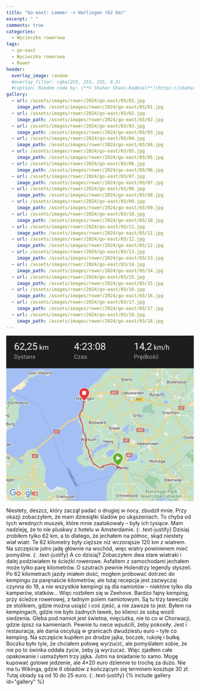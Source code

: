 ```yaml
---
title: "Go-east: Lemmer -> Harlingen (62 km)"
excerpt: " "
comments: true
categories:
  - Wycieczka rowerowa
tags:
  - go-east
  - Wycieczka rowerowa
  - Rower
header:
  overlay_image: random
  #overlay_filter: rgba(255, 255, 255, 0.3)
  #caption: Random code by: [**© Shahar Shani-Kadmiel**](https://shaharkadmiel.github.io)"
gallery:
  - url: /assets/images/rower/2024/go-east/03/01.jpg
    image_path: /assets/images/rower/2024/go-east/03/01.jpg
  - url: /assets/images/rower/2024/go-east/03/02.jpg
    image_path: /assets/images/rower/2024/go-east/03/02.jpg
  - url: /assets/images/rower/2024/go-east/03/03.jpg
    image_path: /assets/images/rower/2024/go-east/03/03.jpg
  - url: /assets/images/rower/2024/go-east/03/04.jpg
    image_path: /assets/images/rower/2024/go-east/03/04.jpg
  - url: /assets/images/rower/2024/go-east/03/05.jpg
    image_path: /assets/images/rower/2024/go-east/03/05.jpg
  - url: /assets/images/rower/2024/go-east/03/06.jpg
    image_path: /assets/images/rower/2024/go-east/03/06.jpg
  - url: /assets/images/rower/2024/go-east/03/07.jpg
    image_path: /assets/images/rower/2024/go-east/03/07.jpg
  - url: /assets/images/rower/2024/go-east/03/08.jpg
    image_path: /assets/images/rower/2024/go-east/03/08.jpg
  - url: /assets/images/rower/2024/go-east/03/09.jpg
    image_path: /assets/images/rower/2024/go-east/03/09.jpg
  - url: /assets/images/rower/2024/go-east/03/10.jpg
    image_path: /assets/images/rower/2024/go-east/03/10.jpg
  - url: /assets/images/rower/2024/go-east/03/11.jpg
    image_path: /assets/images/rower/2024/go-east/03/11.jpg
  - url: /assets/images/rower/2024/go-east/03/12.jpg
    image_path: /assets/images/rower/2024/go-east/03/12.jpg
  - url: /assets/images/rower/2024/go-east/03/13.jpg
    image_path: /assets/images/rower/2024/go-east/03/13.jpg
  - url: /assets/images/rower/2024/go-east/03/14.jpg
    image_path: /assets/images/rower/2024/go-east/03/14.jpg
  - url: /assets/images/rower/2024/go-east/03/15.jpg
    image_path: /assets/images/rower/2024/go-east/03/15.jpg
  - url: /assets/images/rower/2024/go-east/03/16.jpg
    image_path: /assets/images/rower/2024/go-east/03/16.jpg
  - url: /assets/images/rower/2024/go-east/03/17.jpg
    image_path: /assets/images/rower/2024/go-east/03/17.jpg
  - url: /assets/images/rower/2024/go-east/03/18.jpg
    image_path: /assets/images/rower/2024/go-east/03/18.jpg
---
```

[![mapka](/assets/images/rower/2024/go-east/03/mapka.png)](https://connect.garmin.com/modern/activity/16562886496)

Niestety, deszcz, który zaczął padać o drugiej w nocy, zbudził mnie. Przy okazji zobaczyłem, że mam dziesiątki śladów po ukąszeniach. To chyba od tych wrednych muszek, które mnie zaatakowały – były ich tysiące. Mam nadzieję, że to nie pluskwy z hotelu w Amsterdamie.
{: .text-justify}
Dzisiaj zrobiłem tylko 62 km, a to dlatego, że jechałem na północ, skąd niestety wiał wiatr. Te 62 kilometry były cięższe niż wczorajsze 120 km z wiatrem. Na szczęście jutro jadę głównie na wschód, więc wiatry powinienem mieć pomyślne.
{: .text-justify}
A co dzisiaj? Zobaczyłem dwa stare wiatraki i dalej podziwiałem te ścieżki rowerowe. Asfaltem z samochodami jechałem może tylko parę kilometrów. O szutrach pewnie Holendrzy legendy słyszeli. Po 62 kilometrach jazdy miałem dość, mogłem próbować dotrzeć do kempingu za paręnaście kilometrów, ale tutaj recepcja jest zazwyczaj czynna do 19, a nie wszystkie kempingi są dla namiotów – niektóre tylko dla kamperów, statków... Więc rozbiłem się w Zeehove. Bardzo fajny kemping, przy ścieżce rowerowej, z ładnym polem namiotowym. Są tu trzy ławeczki ze stolikiem, gdzie można usiąść i coś zjeść, a nie zawsze to jest. Byłem na kempingach, gdzie nie było żadnych ławek, bo klienci ze sobą wozili siedzenia. Gleba pod namiot jest świetna, mięciutka, nie to co w Chorwacji, gdzie śpisz na kamieniach. Pewnie tu owce wpuścili, żeby pokosiły. Jest i restauracja, ale dania oscylują w granicach dwudziestu euro – tyle co kemping. Na szczęście kupiłem po drodze jajka, boczek, rukolę i bułkę. Boczku było tyle, że chciałem połowę wyrzucić, ale pomyślałem sobie, że nie po to świnka oddała życie, żeby ją wyrzucać. Więc zjadłem całe opakowanie i usmażyłem trzy jajka. Jutro na śniadanie to samo. Mogę kupować gotowe jedzenie, ale 4*20 euro dziennie to trochę za dużo. Nie ma tu Wikinga, gdzie 6 obiadów z kończącym się terminem kosztuje 30 zł. Tutaj obiady są od 10 do 25 euro.
{: .text-justify}
{% include gallery id="gallery" %}

